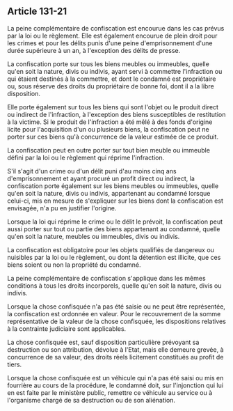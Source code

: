 Article 131-21
----
La peine complémentaire de confiscation est encourue dans les cas prévus par la
loi ou le règlement. Elle est également encourue de plein droit pour les crimes
et pour les délits punis d'une peine d'emprisonnement d'une durée supérieure à
un an, à l'exception des délits de presse.

La confiscation porte sur tous les biens meubles ou immeubles, quelle qu'en soit
la nature, divis ou indivis, ayant servi à commettre l'infraction ou qui étaient
destinés à la commettre, et dont le condamné est propriétaire ou, sous réserve
des droits du propriétaire de bonne foi, dont il a la libre disposition.

Elle porte également sur tous les biens qui sont l'objet ou le produit direct ou
indirect de l'infraction, à l'exception des biens susceptibles de restitution à
la victime. Si le produit de l'infraction a été mêlé à des fonds d'origine
licite pour l'acquisition d'un ou plusieurs biens, la confiscation peut ne
porter sur ces biens qu'à concurrence de la valeur estimée de ce produit.

La confiscation peut en outre porter sur tout bien meuble ou immeuble défini par
la loi ou le règlement qui réprime l'infraction.

S'il s'agit d'un crime ou d'un délit puni d'au moins cinq ans d'emprisonnement
et ayant procuré un profit direct ou indirect, la confiscation porte également
sur les biens meubles ou immeubles, quelle qu'en soit la nature, divis ou
indivis, appartenant au condamné lorsque celui-ci, mis en mesure de s'expliquer
sur les biens dont la confiscation est envisagée, n'a pu en justifier l'origine.

Lorsque la loi qui réprime le crime ou le délit le prévoit, la confiscation peut
aussi porter sur tout ou partie des biens appartenant au condamné, quelle qu'en
soit la nature, meubles ou immeubles, divis ou indivis.

La confiscation est obligatoire pour les objets qualifiés de dangereux ou
nuisibles par la loi ou le règlement, ou dont la détention est illicite, que ces
biens soient ou non la propriété du condamné.

La peine complémentaire de confiscation s'applique dans les mêmes conditions à
tous les droits incorporels, quelle qu'en soit la nature, divis ou indivis.

Lorsque la chose confisquée n'a pas été saisie ou ne peut être représentée, la
confiscation est ordonnée en valeur. Pour le recouvrement de la somme
représentative de la valeur de la chose confisquée, les dispositions relatives à
la contrainte judiciaire sont applicables.

La chose confisquée est, sauf disposition particulière prévoyant sa destruction
ou son attribution, dévolue à l'Etat, mais elle demeure grevée, à concurrence de
sa valeur, des droits réels licitement constitués au profit de tiers.

Lorsque la chose confisquée est un véhicule qui n'a pas été saisi ou mis en
fourrière au cours de la procédure, le condamné doit, sur l'injonction qui lui
en est faite par le ministère public, remettre ce véhicule au service ou à
l'organisme chargé de sa destruction ou de son aliénation.

